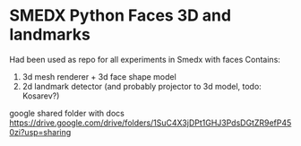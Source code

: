 # SMEDX Python Faces 3D and landmarks
Had been used as repo for all experiments in Smedx with faces
Contains:
1. 3d mesh renderer + 3d face shape model
2. 2d landmark detector (and probably projector to 3d model, todo: Kosarev?)

google shared folder with docs https://drive.google.com/drive/folders/1SuC4X3jDPt1GHJ3PdsDGtZR9efP450zi?usp=sharing

